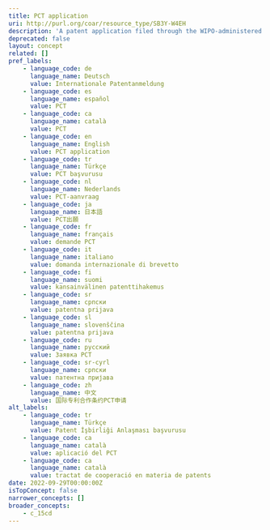 ```yaml
---
title: PCT application
uri: http://purl.org/coar/resource_type/SB3Y-W4EH
description: 'A patent application filed through the WIPO-administered Patent Cooperation Treaty (PCT), also known as an international application. [Source: Adapted from https://www.wipo.int/edocs/pubdocs/en/wipo_pub_943_2018.pdf]'
deprecated: false
layout: concept
related: []
pref_labels:
    - language_code: de
      language_name: Deutsch
      value: Internationale Patentanmeldung
    - language_code: es
      language_name: español
      value: PCT
    - language_code: ca
      language_name: català
      value: PCT
    - language_code: en
      language_name: English
      value: PCT application
    - language_code: tr
      language_name: Türkçe
      value: PCT başvurusu
    - language_code: nl
      language_name: Nederlands
      value: PCT-aanvraag
    - language_code: ja
      language_name: 日本語
      value: PCT出願
    - language_code: fr
      language_name: français
      value: demande PCT
    - language_code: it
      language_name: italiano
      value: domanda internazionale di brevetto
    - language_code: fi
      language_name: suomi
      value: kansainvälinen patenttihakemus
    - language_code: sr
      language_name: српски
      value: patentna prijava
    - language_code: sl
      language_name: slovenščina
      value: patentna prijava
    - language_code: ru
      language_name: русский
      value: Заявка РСТ
    - language_code: sr-cyrl
      language_name: српски
      value: патентна пријава
    - language_code: zh
      language_name: 中文
      value: 国际专利合作条约PCT申请
alt_labels:
    - language_code: tr
      language_name: Türkçe
      value: Patent İşbirliği Anlaşması başvurusu
    - language_code: ca
      language_name: català
      value: aplicació del PCT
    - language_code: ca
      language_name: català
      value: tractat de cooperació en materia de patents
date: 2022-09-29T00:00:00Z
isTopConcept: false
narrower_concepts: []
broader_concepts:
    - c_15cd
---
```



